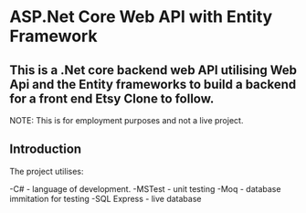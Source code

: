 # ASP.Net Core Web API with Entity Framework

## This is a .Net core backend web API utilising Web Api and the Entity frameworks to build a backend for a front end Etsy Clone to follow.


NOTE: This is for employment purposes and not a live project. 


## Introduction ##
The project utilises:

-C# - language of development.
-MSTest - unit testing
-Moq - database immitation for testing
-SQL Express - live database

